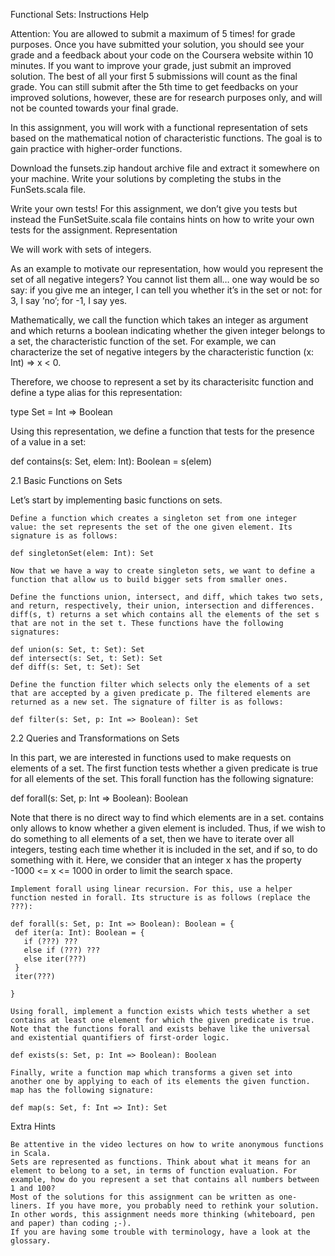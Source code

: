  Functional Sets: Instructions Help

Attention: You are allowed to submit a maximum of 5 times! for grade purposes. Once you have submitted your solution, you should see your grade and a feedback about your code on the Coursera website within 10 minutes. If you want to improve your grade, just submit an improved solution. The best of all your first 5 submissions will count as the final grade. You can still submit after the 5th time to get feedbacks on your improved solutions, however, these are for research purposes only, and will not be counted towards your final grade.

In this assignment, you will work with a functional representation of sets based on the mathematical notion of characteristic functions. The goal is to gain practice with higher-order functions.

Download the funsets.zip handout archive file and extract it somewhere on your machine. Write your solutions by completing the stubs in the FunSets.scala file.

Write your own tests! For this assignment, we don’t give you tests but instead the FunSetSuite.scala file contains hints on how to write your own tests for the assignment.
Representation

We will work with sets of integers.

As an example to motivate our representation, how would you represent the set of all negative integers? You cannot list them all… one way would be so say: if you give me an integer, I can tell you whether it’s in the set or not: for 3, I say ‘no’; for -1, I say yes.

Mathematically, we call the function which takes an integer as argument and which returns a boolean indicating whether the given integer belongs to a set, the characteristic function of the set. For example, we can characterize the set of negative integers by the characteristic function (x: Int) => x < 0.

Therefore, we choose to represent a set by its characterisitc function and define a type alias for this representation:

type Set = Int => Boolean

Using this representation, we define a function that tests for the presence of a value in a set:

def contains(s: Set, elem: Int): Boolean = s(elem)

2.1 Basic Functions on Sets

Let’s start by implementing basic functions on sets.

    Define a function which creates a singleton set from one integer value: the set represents the set of the one given element. Its signature is as follows:

    def singletonSet(elem: Int): Set

    Now that we have a way to create singleton sets, we want to define a function that allow us to build bigger sets from smaller ones.

    Define the functions union, intersect, and diff, which takes two sets, and return, respectively, their union, intersection and differences. diff(s, t) returns a set which contains all the elements of the set s that are not in the set t. These functions have the following signatures:

    def union(s: Set, t: Set): Set
    def intersect(s: Set, t: Set): Set
    def diff(s: Set, t: Set): Set

    Define the function filter which selects only the elements of a set that are accepted by a given predicate p. The filtered elements are returned as a new set. The signature of filter is as follows:

    def filter(s: Set, p: Int => Boolean): Set

2.2 Queries and Transformations on Sets

In this part, we are interested in functions used to make requests on elements of a set. The first function tests whether a given predicate is true for all elements of the set. This forall function has the following signature:

def forall(s: Set, p: Int => Boolean): Boolean

Note that there is no direct way to find which elements are in a set. contains only allows to know whether a given element is included. Thus, if we wish to do something to all elements of a set, then we have to iterate over all integers, testing each time whether it is included in the set, and if so, to do something with it. Here, we consider that an integer x has the property -1000 <= x <= 1000 in order to limit the search space.

    Implement forall using linear recursion. For this, use a helper function nested in forall. Its structure is as follows (replace the ???):

    def forall(s: Set, p: Int => Boolean): Boolean = {
     def iter(a: Int): Boolean = {
       if (???) ???
       else if (???) ???
       else iter(???)
     }
     iter(???)

    }

    Using forall, implement a function exists which tests whether a set contains at least one element for which the given predicate is true. Note that the functions forall and exists behave like the universal and existential quantifiers of first-order logic.

    def exists(s: Set, p: Int => Boolean): Boolean

    Finally, write a function map which transforms a given set into another one by applying to each of its elements the given function. map has the following signature:

    def map(s: Set, f: Int => Int): Set

Extra Hints

    Be attentive in the video lectures on how to write anonymous functions in Scala.
    Sets are represented as functions. Think about what it means for an element to belong to a set, in terms of function evaluation. For example, how do you represent a set that contains all numbers between 1 and 100?
    Most of the solutions for this assignment can be written as one-liners. If you have more, you probably need to rethink your solution. In other words, this assignment needs more thinking (whiteboard, pen and paper) than coding ;-).
    If you are having some trouble with terminology, have a look at the glossary.
